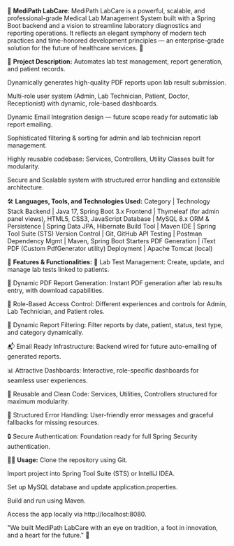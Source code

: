 🏥 **MediPath LabCare**:
MediPath LabCare is a powerful, scalable, and professional-grade Medical Lab Management System built with a Spring Boot backend and a vision to streamline laboratory diagnostics and reporting operations.
It reflects an elegant symphony of modern tech practices and time-honored development principles — an enterprise-grade solution for the future of healthcare services. 🚀

📜  **Project Description:**
Automates lab test management, report generation, and patient records.

Dynamically generates high-quality PDF reports upon lab result submission.

Multi-role user system (Admin, Lab Technician, Patient, Doctor, Receptionist) with dynamic, role-based dashboards.

Dynamic Email Integration design — future scope ready for automatic lab report emailing.

Sophisticated filtering & sorting for admin and lab technician report management.

Highly reusable codebase: Services, Controllers, Utility Classes built for modularity.

Secure and Scalable system with structured error handling and extensible architecture.


🛠️ **Languages, Tools, and Technologies Used:**
Category | Technology Stack
Backend | Java 17, Spring Boot 3.x
Frontend | Thymeleaf (for admin panel views), HTML5, CSS3, JavaScript
Database | MySQL 8.x
ORM & Persistence | Spring Data JPA, Hibernate
Build Tool | Maven
IDE | Spring Tool Suite (STS)
Version Control | Git, GitHub
API Testing | Postman
Dependency Mgmt | Maven, Spring Boot Starters
PDF Generation | iText PDF (Custom PdfGenerator utility)
Deployment | Apache Tomcat (local)


🚀 **Features & Functionalities:**
🧪 Lab Test Management:
Create, update, and manage lab tests linked to patients.

📄 Dynamic PDF Report Generation:
Instant PDF generation after lab results entry, with download capabilities.

🔑 Role-Based Access Control:
Different experiences and controls for Admin, Lab Technician, and Patient roles.

🧹 Dynamic Report Filtering:
Filter reports by date, patient, status, test type, and category dynamically.

📬 Email Ready Infrastructure:
Backend wired for future auto-emailing of generated reports.

📊 Attractive Dashboards:
Interactive, role-specific dashboards for seamless user experiences.

🔄 Reusable and Clean Code:
Services, Utilities, Controllers structured for maximum modularity.

🚦 Structured Error Handling:
User-friendly error messages and graceful fallbacks for missing resources.

🔒 Secure Authentication:
Foundation ready for full Spring Security authentication.


🧑‍💻 **Usage:**
Clone the repository using Git.

Import project into Spring Tool Suite (STS) or IntelliJ IDEA.

Set up MySQL database and update application.properties.

Build and run using Maven.

Access the app locally via http://localhost:8080.




"We built MediPath LabCare with an eye on tradition, a foot in innovation, and a heart for the future." 🌟








